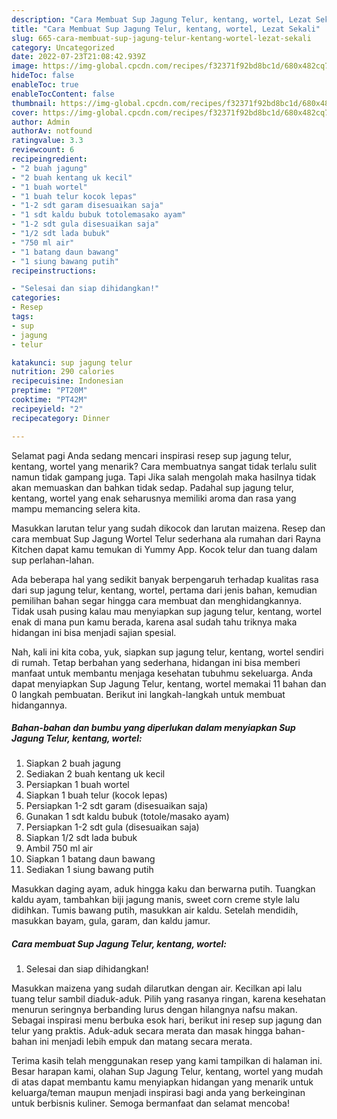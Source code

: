 ```yaml
---
description: "Cara Membuat Sup Jagung Telur, kentang, wortel, Lezat Sekali"
title: "Cara Membuat Sup Jagung Telur, kentang, wortel, Lezat Sekali"
slug: 665-cara-membuat-sup-jagung-telur-kentang-wortel-lezat-sekali
category: Uncategorized
date: 2022-07-23T21:08:42.939Z
image: https://img-global.cpcdn.com/recipes/f32371f92bd8bc1d/680x482cq70/sup-jagung-telur-kentang-wortel-foto-resep-utama.jpg
hideToc: false
enableToc: true
enableTocContent: false
thumbnail: https://img-global.cpcdn.com/recipes/f32371f92bd8bc1d/680x482cq70/sup-jagung-telur-kentang-wortel-foto-resep-utama.jpg
cover: https://img-global.cpcdn.com/recipes/f32371f92bd8bc1d/680x482cq70/sup-jagung-telur-kentang-wortel-foto-resep-utama.jpg
author: Admin
authorAv: notfound
ratingvalue: 3.3
reviewcount: 6
recipeingredient:
- "2 buah jagung"
- "2 buah kentang uk kecil"
- "1 buah wortel"
- "1 buah telur kocok lepas"
- "1-2 sdt garam disesuaikan saja"
- "1 sdt kaldu bubuk totolemasako ayam"
- "1-2 sdt gula disesuaikan saja"
- "1/2 sdt lada bubuk"
- "750 ml air"
- "1 batang daun bawang"
- "1 siung bawang putih"
recipeinstructions:

- "Selesai dan siap dihidangkan!"
categories:
- Resep
tags:
- sup
- jagung
- telur

katakunci: sup jagung telur 
nutrition: 290 calories
recipecuisine: Indonesian
preptime: "PT20M"
cooktime: "PT42M"
recipeyield: "2"
recipecategory: Dinner

---
```



Selamat pagi Anda sedang mencari inspirasi resep sup jagung telur, kentang, wortel yang menarik? Cara membuatnya sangat tidak terlalu sulit namun tidak gampang juga. Tapi Jika salah mengolah maka hasilnya tidak akan memuaskan dan bahkan tidak sedap. Padahal sup jagung telur, kentang, wortel yang enak seharusnya memiliki aroma dan rasa yang mampu memancing selera kita.


Masukkan larutan telur yang sudah dikocok dan larutan maizena. Resep dan cara membuat Sup Jagung Wortel Telur sederhana ala rumahan dari Rayna Kitchen dapat kamu temukan di Yummy App. Kocok telur dan tuang dalam sup perlahan-lahan.

Ada beberapa hal yang sedikit banyak berpengaruh terhadap kualitas rasa dari sup jagung telur, kentang, wortel, pertama dari jenis bahan, kemudian pemilihan bahan segar hingga cara membuat dan menghidangkannya. Tidak usah pusing kalau mau menyiapkan sup jagung telur, kentang, wortel enak di mana pun kamu berada, karena asal sudah tahu triknya maka hidangan ini bisa menjadi sajian spesial.


Nah, kali ini kita coba, yuk, siapkan sup jagung telur, kentang, wortel sendiri di rumah. Tetap berbahan yang sederhana, hidangan ini bisa memberi manfaat untuk membantu menjaga kesehatan tubuhmu sekeluarga. Anda dapat menyiapkan Sup Jagung Telur, kentang, wortel memakai 11 bahan dan 0 langkah pembuatan. Berikut ini langkah-langkah untuk membuat hidangannya.

<!--inarticleads1-->

##### Bahan-bahan dan bumbu yang diperlukan dalam menyiapkan Sup Jagung Telur, kentang, wortel:

1. Siapkan 2 buah jagung
1. Sediakan 2 buah kentang uk kecil
1. Persiapkan 1 buah wortel
1. Siapkan 1 buah telur (kocok lepas)
1. Persiapkan 1-2 sdt garam (disesuaikan saja)
1. Gunakan 1 sdt kaldu bubuk (totole/masako ayam)
1. Persiapkan 1-2 sdt gula (disesuaikan saja)
1. Siapkan 1/2 sdt lada bubuk
1. Ambil 750 ml air
1. Siapkan 1 batang daun bawang
1. Sediakan 1 siung bawang putih


Masukkan daging ayam, aduk hingga kaku dan berwarna putih. Tuangkan kaldu ayam, tambahkan biji jagung manis, sweet corn creme style lalu didihkan. Tumis bawang putih, masukkan air kaldu. Setelah mendidih, masukkan bayam, gula, garam, dan kaldu jamur. 

<!--inarticleads2-->

##### Cara membuat Sup Jagung Telur, kentang, wortel:


1. Selesai dan siap dihidangkan!

Masukkan maizena yang sudah dilarutkan dengan air. Kecilkan api lalu tuang telur sambil diaduk-aduk. Pilih yang rasanya ringan, karena kesehatan menurun seringnya berbanding lurus dengan hilangnya nafsu makan. Sebagai inspirasi menu berbuka esok hari, berikut ini resep sup jagung dan telur yang praktis. Aduk-aduk secara merata dan masak hingga bahan-bahan ini menjadi lebih empuk dan matang secara merata. 

Terima kasih telah menggunakan resep yang kami tampilkan di halaman ini. Besar harapan kami, olahan Sup Jagung Telur, kentang, wortel yang mudah di atas dapat membantu kamu menyiapkan hidangan yang menarik untuk keluarga/teman maupun menjadi inspirasi bagi anda yang berkeinginan untuk berbisnis kuliner. Semoga bermanfaat dan selamat mencoba!
